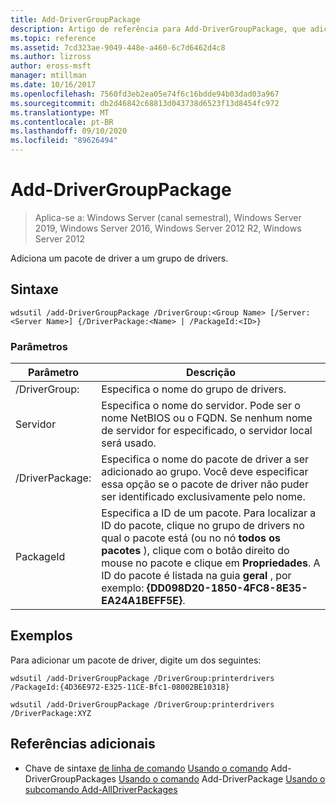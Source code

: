 ```yaml
---
title: Add-DriverGroupPackage
description: Artigo de referência para Add-DriverGroupPackage, que adiciona um pacote de driver a um grupo de drivers.
ms.topic: reference
ms.assetid: 7cd323ae-9049-448e-a460-6c7d6462d4c8
ms.author: lizross
author: eross-msft
manager: mtillman
ms.date: 10/16/2017
ms.openlocfilehash: 7560fd3eb2ea05e74f6c16bdde94b03dad03a967
ms.sourcegitcommit: db2d46842c68813d043738d6523f13d8454fc972
ms.translationtype: MT
ms.contentlocale: pt-BR
ms.lasthandoff: 09/10/2020
ms.locfileid: "89626494"
---
```

# <a name="add-drivergrouppackage"></a>Add-DriverGroupPackage

> Aplica-se a: Windows Server (canal semestral), Windows Server 2019, Windows Server 2016, Windows Server 2012 R2, Windows Server 2012

Adiciona um pacote de driver a um grupo de drivers.

## <a name="syntax"></a>Sintaxe
```
wdsutil /add-DriverGroupPackage /DriverGroup:<Group Name> [/Server:<Server Name>] {/DriverPackage:<Name> | /PackageId:<ID>}
```
### <a name="parameters"></a>Parâmetros

|         Parâmetro         |                                                                                                                                               Descrição                                                                                                                                               |
|---------------------------|---------------------------------------------------------------------------------------------------------------------------------------------------------------------------------------------------------------------------------------------------------------------------------------------------------|
| /DriverGroup:<Group Name> |                                                                                                                                 Especifica o nome do grupo de drivers.                                                                                                                                 |
|   Servidor<Server name>   |                                                                                  Especifica o nome do servidor. Pode ser o nome NetBIOS ou o FQDN. Se nenhum nome de servidor for especificado, o servidor local será usado.                                                                                  |
|   /DriverPackage:<Name>   |                                                                      Especifica o nome do pacote de driver a ser adicionado ao grupo. Você deve especificar essa opção se o pacote de driver não puder ser identificado exclusivamente pelo nome.                                                                       |
|      PackageId<ID>      | Especifica a ID de um pacote. Para localizar a ID do pacote, clique no grupo de drivers no qual o pacote está (ou no nó **todos os pacotes** ), clique com o botão direito do mouse no pacote e clique em **Propriedades**. A ID do pacote é listada na guia **geral** , por exemplo: **{DD098D20-1850-4FC8-8E35-EA24A1BEFF5E}**. |

## <a name="examples"></a>Exemplos
Para adicionar um pacote de driver, digite um dos seguintes:
```
wdsutil /add-DriverGroupPackage /DriverGroup:printerdrivers /PackageId:{4D36E972-E325-11CE-Bfc1-08002BE10318}
```
```
wdsutil /add-DriverGroupPackage /DriverGroup:printerdrivers /DriverPackage:XYZ
```
## <a name="additional-references"></a>Referências adicionais
- Chave de sintaxe [de linha de comando](command-line-syntax-key.md) 
 [Usando o comando](using-the-add-drivergrouppackages-command.md) 
 Add-DriverGroupPackages [Usando o comando](using-the-add-driverpackage-command.md) 
 Add-DriverPackage [Usando o subcomando Add-AllDriverPackages](using-the-add-alldriverpackages-subcommand.md)
